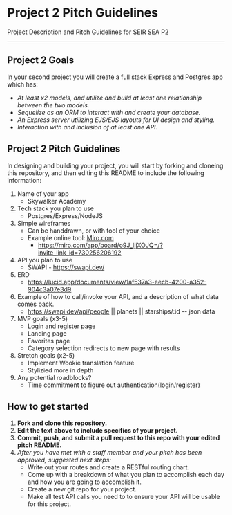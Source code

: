 # Project 2 Pitch Guidelines
Project Description and Pitch Guidelines for SEIR SEA P2

---
## Project 2 Goals

In your second project you will create a full stack Express and Postgres app which has:
- *At least x2 models, and utilize and build at least one relationship between the two models.*
- *Sequelize as an ORM to interact with and create your database.*
- *An Express server utilizing EJS/EJS layouts for UI design and styling.*
- *Interaction with and inclusion of at least one API.*

## Project 2 Pitch Guidelines

In designing and building your project, you will start by forking and cloneing this repository, and then editing this README to include the following information: 
1. Name of your app
     * Skywalker Academy
2. Tech stack you plan to use
     * Postgres/Express/NodeJS
3. Simple wireframes
     * Can be handdrawn, or with tool of your choice
     * Example online tool: [Miro.com](https://miro.com/)
          * https://miro.com/app/board/o9J_ljjXOJQ=/?invite_link_id=730256206192
5. API you plan to use
     * SWAPI - https://swapi.dev/
6. ERD
     * https://lucid.app/documents/view/1af537a3-eecb-4200-a352-904c3a07e3d9
7. Example of how to call/invoke your API, and a description of what data comes back.
     * https://swapi.dev/api/people || planets || starships/:id -- json data
8. MVP goals (x3-5)
     * Login and register page
     * Landing page
     * Favorites page
     * Category selection redirects to new page with results
9. Stretch goals (x2-5)
     * Implement Wookie translation feature
     * Stylizied more in depth
10. Any potential roadblocks?
     * Time commitment to figure out authentication(login/register)

## How to get started
1. **Fork and clone this repository.**
2. **Edit the text above to include specifics of your project.**
3. **Commit, push, and submit a pull request to this repo with your edited pitch README.**
4. *After you have met with a staff member and your pitch has been approved, suggested next steps:*
      * Write out your routes and create a RESTful routing chart.
      * Come up with a breakdown of what you plan to accomplish each day and how you are going to accomplish it.
      * Create a new git repo for your project. 
      * Make all test API calls you need to to ensure your API will be usable for this project. 
      




